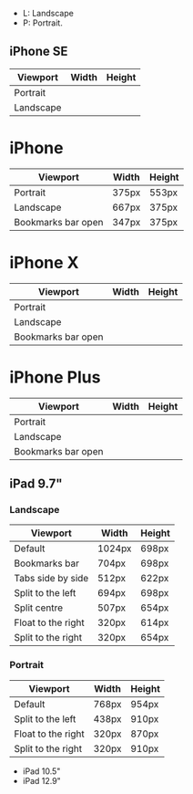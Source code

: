 
* L: Landscape
* P: Portrait.

## iPhone SE

| Viewport  | Width | Height|
| --------- |-------|-------|
| Portrait  |       |       |
| Landscape |       |       |

# iPhone

| Viewport           | Width | Height|
| ------------------ |-------|-------|
| Portrait           | 375px | 553px |
| Landscape          | 667px | 375px |
| Bookmarks bar open | 347px | 375px |

# iPhone X

| Viewport           | Width | Height|
| ------------------ |-------|-------|
| Portrait           |       |       |
| Landscape          |       |       |
| Bookmarks bar open |       |       |

# iPhone Plus

| Viewport           | Width | Height|
| ------------------ |-------|-------|
| Portrait           |       |       |
| Landscape          |       |       |
| Bookmarks bar open |       |       |

## iPad 9.7"

### Landscape

| Viewport           | Width | Height|
| ------------------ |-------|-------|
| Default            | 1024px| 698px |
| Bookmarks bar      | 704px | 698px |
| Tabs side by side  | 512px | 622px |
| Split to the left  | 694px | 698px |
| Split centre       | 507px | 654px |
| Float to the right | 320px | 614px |
| Split to the right | 320px | 654px |

### Portrait

| Viewport           | Width | Height|
| ------------------ |-------|-------|
| Default            | 768px | 954px |
| Split to the left  | 438px | 910px |
| Float to the right | 320px | 870px |
| Split to the right | 320px | 910px |



* iPad 10.5"
* iPad 12.9"
